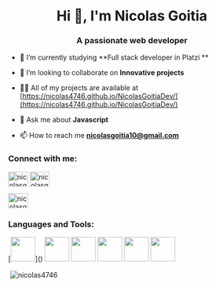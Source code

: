 <h1 align="center">Hi 👋, I'm Nicolas Goitia</h1>
<h3 align="center">A passionate web developer</h3>

- 🌱 I’m currently studying  **Full stack developer in Platzi **

- 👯 I’m looking to collaborate on **Innovative projects**

- 👨‍💻 All of my projects are available at [https://nicolas4746.github.io/NicolasGoitiaDev/](https://nicolas4746.github.io/NicolasGoitiaDev/)

- 💬 Ask me about **Javascript** 

- 📫 How to reach me **nicolasgoitia10@gmail.com**

<h3 align="left">Connect with me:</h3>
<p align="left">
<a href="https://twitter.com/NicolasGoitia3" target="blank"><img align="center" src="https://raw.githubusercontent.com/rahuldkjain/github-profile-readme-generator/master/src/images/icons/Social/twitter.svg" alt="nicolasgoitia" height="30" width="40" /></a>
<a href="https://linkedin.com/in/nicolas-goitia/" target="blank"><img align="center" src="https://raw.githubusercontent.com/rahuldkjain/github-profile-readme-generator/master/src/images/icons/Social/linked-in-alt.svg" alt="nicolasgoitia" height="30" width="40" /></a>

<a href="https://instagram.com/nicolas.goitia/" target="blank"><img align="center" src="https://raw.githubusercontent.com/rahuldkjain/github-profile-readme-generator/master/src/images/icons/Social/instagram.svg" alt="nicolasgoitia" height="30" width="40" /></a>
</p>

<h3 align="left">Languages and Tools:</h3>
[<img src="https://cdn.jsdelivr.net/gh/devicons/devicon/icons/html5/html5-plain-wordmark.svg" width="50px"/>]()
<img src="https://cdn.jsdelivr.net/gh/devicons/devicon/icons/css3/css3-plain-wordmark.svg" width="50px"/>
<img src="https://cdn.jsdelivr.net/gh/devicons/devicon/icons/javascript/javascript-plain.svg" width="50px" />
<img src="https://cdn.jsdelivr.net/gh/devicons/devicon/icons/react/react-original-wordmark.svg" width="50px"/>
<img src="https://cdn.jsdelivr.net/gh/devicons/devicon/icons/redux/redux-original.svg" width="50px"/>
<img src="https://cdn.jsdelivr.net/gh/devicons/devicon/icons/materialui/materialui-original.svg" width="50px"/>

<p>&nbsp;<img align="center" src="https://github-readme-stats.vercel.app/api?username=nicolas4746&show_icons=true&locale=en" alt="nicolas4746" /></p>


